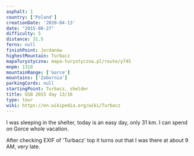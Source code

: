 ```yaml
---
asphalt: 1
country: ['Poland']
creationDate: '2020-04-13'
date: "2015-08-27"
difficulty: 5
distance: 31.5
ferns: null
finishPoint: Jordanów
highestMountain: Turbacz
mapaTurystyczna: mapa-turystyczna.pl/route/y745
mnpm: 1310
mountainRange: ['Gorce']
mountains: ['Zabornia']
parkingCords: null
startingPoint: Turbacz, shelder
title: GSB 2015 day 13/16
type: tour
wiki: https://en.wikipedia.org/wiki/Turbacz
---
```


I was sleeping in the shelter, today is an easy day, only 31 km. I can spend on Gorce whole vacation.

After checking EXIF of 'Turbacz' top it turns out that I was there at about 9 AM, very late.
